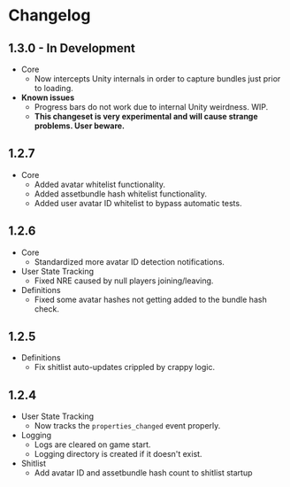 # Changelog

## 1.3.0 - In Development

* Core
  * Now intercepts Unity internals in order to capture bundles just prior to loading.
* **Known issues**
  * Progress bars do not work due to internal Unity weirdness. WIP.
  * **This changeset is very experimental and will cause strange problems. User beware.**

## 1.2.7

* Core
  * Added avatar whitelist functionality.
  * Added assetbundle hash whitelist functionality.
  * Added user avatar ID whitelist to bypass automatic tests.

## 1.2.6

* Core
  * Standardized more avatar ID detection notifications.
* User State Tracking
  * Fixed NRE caused by null players joining/leaving.
* Definitions
  * Fixed some avatar hashes not getting added to the bundle hash check.
  
## 1.2.5

* Definitions
  * Fix shitlist auto-updates crippled by crappy logic.

## 1.2.4

* User State Tracking
  * Now tracks the `properties_changed` event properly.
* Logging
  * Logs are cleared on game start.
  * Logging directory is created if it doesn't exist.
* Shitlist
  * Add avatar ID and assetbundle hash count to shitlist startup